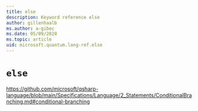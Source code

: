 ```yaml
---
title: else
description: Keyword reference else
author: gillenhaalb
ms.author: a-gibec
ms.date: 05/09/2020
ms.topic: article
uid: microsoft.quantum.lang-ref.else
---
```


# `else`

https://github.com/microsoft/qsharp-language/blob/main/Specifications/Language/2_Statements/ConditionalBranching.md#conditional-branching